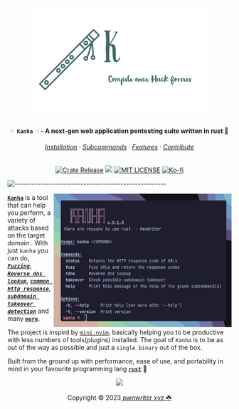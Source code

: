 <p align="center"><img src="https://github.com/pwnwriter/kanha/blob/logos/kanha-default.png" width="400px" height="250px" >
<h4 align="center"><strong><code>♡ Kanha ♡</code></strong> - A next-gen web application pentesting suite written in rust 🦀</h4> </h6>
    
<h6 align="center">
  <a href="https://kanha.pwnwriter.xyz">Installation</a>
  ·
  <a href="https://kanha.pwnwriter.xyz">Subcommands</a>
  ·
  <a href="https://kanha.pwnwriter.xyz">Features</a>
  ·
  <a href="https://kanha.pwnwriter.xyz">Contribute</a>
</p> </h6>

<p align="center">
<a href="https://crates.io/crates/kanha/"><img src="https://img.shields.io/crates/v/kanha?style=flat&amp;labelColor=56534b&amp;color=c1c1b6&amp;logo=Rust&amp;logoColor=white" alt="Crate Release"></a>
<a href="https://github.com/pwnwriter/kanha/issues"><img src="https://img.shields.io/github/issues/pwnwriter/kanha.svg?style=flat-square&label=Issues&color=d77982"></a>
<a href="https://github.com/pwnwriter/pwnwriter/blob/main/LICENSE"><img src="https://img.shields.io/badge/License-MIT-white.svg" alt="MIT LICENSE"></a>
<a href="https://ko-fi.com/pwnwriter"><img src="https://img.shields.io/badge/support-pwnwriter%20-pink?logo=kofi&logoColor=white" alt="Ko-fi"></a>

![-----------------------------------------------------](https://raw.githubusercontent.com/andreasbm/readme/master/assets/lines/aqua.png)

<img src="https://github.com/pwnwriter/kanha/blob/logos/kanha-help.png" alt="img" align="right" width="400px" height ="300"></p>


[**`Kanha`**](/) is a tool that can help you perform, a variety of attacks based on the target domain . With just `kanha` you can do, [***`Fuzzing`***](https://en.wikipedia.org/wiki/Fuzzing), [***`Reverse dns lookup`***](https://en.wikipedia.org/wiki/Reverse_DNS_lookup),
[***`common http response`***](https://en.wikipedia.org/wiki/List_of_HTTP_status_codes), [***`subdomain takeover detection`***](https://en.wikipedia.org/wiki/Domain_hijacking) and many [**`more`**](/src/commands). 

The project is inspird by [`mini.nvim`](https://github.com/echasnovski/mini.nvim), basically helping you to be productive with less numbers of tools(plugins) installed. The goal of `Kanha` is to be as out of the way as possible and just a `single binary` out of the box.

Built from the ground up with performance, ease of use, and portability in mind in your favourite programming lang [**`rust`**](https://www.rust-lang.org/) 💝




<p align="center"><img src="https://raw.githubusercontent.com/catppuccin/catppuccin/main/assets/footers/gray0_ctp_on_line.svg?sanitize=true" /></p>
<p align="center">Copyright &copy; 2023<a href="https://pwnwriter.xyz" target="_blank"> pwnwriter xyz ☘️ </a> 
  

